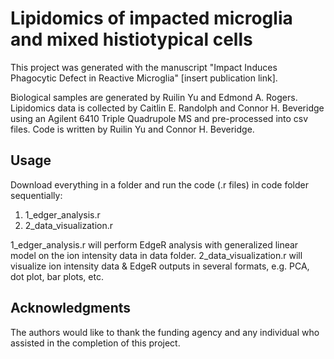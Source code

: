 # Lipidomics of impacted microglia and mixed histiotypical cells

This project was generated with the manuscript "Impact Induces Phagocytic Defect in Reactive Microglia" [insert publication link].

Biological samples are generated by Ruilin Yu and Edmond A. Rogers.
Lipidomics data is collected by Caitlin E. Randolph and Connor H. Beveridge using an Agilent 6410 Triple Quadrupole MS and pre-processed into csv files. 
Code is written by Ruilin Yu and Connor H. Beveridge.

## Usage

Download everything in a folder and run the code (.r files) in code folder sequentially:

1. 1_edger_analysis.r
2. 2_data_visualization.r

1_edger_analysis.r will perform EdgeR analysis with generalized linear model on the ion intensity data in data folder.
2_data_visualization.r will visualize ion intensity data & EdgeR outputs in several formats, e.g. PCA, dot plot, bar plots, etc.

## Acknowledgments

The authors would like to thank the funding agency and any individual who assisted in the completion of this project. 
